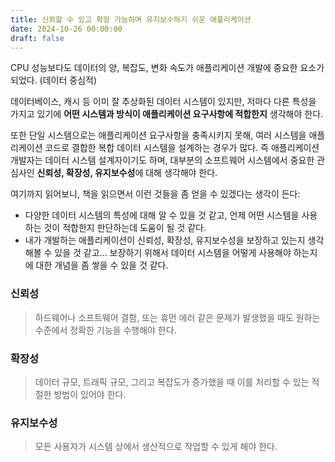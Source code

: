 ```yaml
---
title: 신뢰할 수 있고 확장 가능하며 유지보수하기 쉬운 애플리케이션
date: 2024-10-26 00:00:00
draft: false
---
```

CPU 성능보다도 데이터의 양, 복잡도, 변화 속도가 애플리케이션 개발에 중요한 요소가 되었다. (데이터 중심적)

데이터베이스, 캐시 등 이미 잘 추상화된 데이터 시스템이 있지만, 저마다 다른 특성을 가지고 있기에 **어떤 시스템과 방식이 애플리케이션 요구사항에 적합한지** 생각해야 한다.

또한 단일 시스템으로는 애플리케이션 요구사항을 충족시키지 못해, 여러 시스템을 애플리케이션 코드로 결합한 복합 데이터 시스템을 설계하는 경우가 많다. 즉 애플리케이션 개발자는 데이터 시스템 설계자이기도 하며, 대부분의 소프트웨어 시스템에서 중요한 관심사인 **신뢰성, 확장성, 유지보수성**에 대해 생각해야 한다.

여기까지 읽어보니, 책을 읽으면서 이런 것들을 좀 얻을 수 있겠다는 생각이 든다:

- 다양한 데이터 시스템의 특성에 대해 알 수 있을 것 같고, 언제 어떤 시스템을 사용하는 것이 적합한지 판단하는데 도움이 될 것 같다.
- 내가 개발하는 애플리케이션이 신뢰성, 확장성, 유지보수성을 보장하고 있는지 생각해볼 수 있을 것 같고... 보장하기 위해서 데이터 시스템을 어떻게 사용해야 하는지에 대한 개념을 좀 쌓을 수 있을 것 같다.

### 신뢰성

> 하드웨어나 소프트웨어 결함, 또는 휴먼 에러 같은 문제가 발생했을 때도 원하는 수준에서 정확한 기능을 수행해야 한다.


### 확장성

> 데이터 규모, 트래픽 규모, 그리고 복잡도가 증가했을 때 이를 처리할 수 있는 적절한 방법이 있어야 한다.

### 유지보수성

> 모든 사용자가 시스템 상에서 생산적으로 작업할 수 있게 해야 한다.
